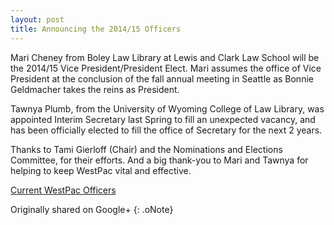 ```yaml
---
layout: post
title: Announcing the 2014/15 Officers
---
```


Mari Cheney from Boley Law Library at Lewis and Clark Law School will be the 2014/15 Vice President/President Elect. Mari assumes the office of Vice President at the conclusion of the fall annual meeting in Seattle as Bonnie Geldmacher takes the reins as President.

Tawnya Plumb, from the University of Wyoming College of Law Library, was appointed Interim Secretary last Spring to fill an unexpected vacancy, and has been officially elected to fill the office of Secretary for the next 2 years.

Thanks to Tami Gierloff (Chair) and the Nominations and Elections Committee, for their efforts. And a big thank-you to Mari and Tawnya for helping to keep WestPac vital and effective.

[Current WestPac Officers](http://chapters.aallnet.org/westpac/officers.asp)

Originally shared on Google+
{: .oNote}
